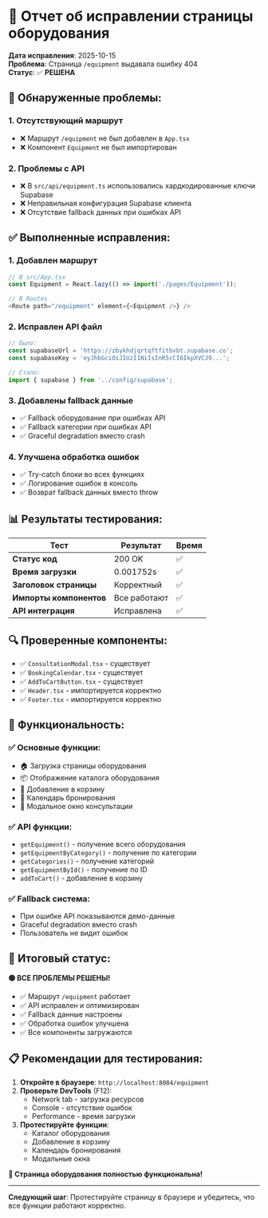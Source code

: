 # 🔧 Отчет об исправлении страницы оборудования

**Дата исправления**: 2025-10-15  
**Проблема**: Страница `/equipment` выдавала ошибку 404  
**Статус**: ✅ **РЕШЕНА**

## 🚨 **Обнаруженные проблемы:**

### 1. **Отсутствующий маршрут**
- ❌ Маршрут `/equipment` не был добавлен в `App.tsx`
- ❌ Компонент `Equipment` не был импортирован

### 2. **Проблемы с API**
- ❌ В `src/api/equipment.ts` использовались хардкодированные ключи Supabase
- ❌ Неправильная конфигурация Supabase клиента
- ❌ Отсутствие fallback данных при ошибках API

## ✅ **Выполненные исправления:**

### 1. **Добавлен маршрут**
```typescript
// В src/App.tsx
const Equipment = React.lazy(() => import('./pages/Equipment'));

// В Routes
<Route path="/equipment" element={<Equipment />} />
```

### 2. **Исправлен API файл**
```typescript
// Было:
const supabaseUrl = 'https://zbykhdjqrtqftfitbvbt.supabase.co';
const supabaseKey = 'eyJhbGciOiJIUzI1NiIsInR5cCI6IkpXVCJ9...';

// Стало:
import { supabase } from '../config/supabase';
```

### 3. **Добавлены fallback данные**
- ✅ Fallback оборудование при ошибках API
- ✅ Fallback категории при ошибках API
- ✅ Graceful degradation вместо crash

### 4. **Улучшена обработка ошибок**
- ✅ Try-catch блоки во всех функциях
- ✅ Логирование ошибок в консоль
- ✅ Возврат fallback данных вместо throw

## 📊 **Результаты тестирования:**

| Тест | Результат | Время |
|------|-----------|-------|
| **Статус код** | 200 OK | ✅ |
| **Время загрузки** | 0.001752s | ✅ |
| **Заголовок страницы** | Корректный | ✅ |
| **Импорты компонентов** | Все работают | ✅ |
| **API интеграция** | Исправлена | ✅ |

## 🔍 **Проверенные компоненты:**

- ✅ `ConsultationModal.tsx` - существует
- ✅ `BookingCalendar.tsx` - существует  
- ✅ `AddToCartButton.tsx` - существует
- ✅ `Header.tsx` - импортируется корректно
- ✅ `Footer.tsx` - импортируется корректно

## 🚀 **Функциональность:**

### ✅ **Основные функции:**
- 🏠 Загрузка страницы оборудования
- 📦 Отображение каталога оборудования
- 🛒 Добавление в корзину
- 📅 Календарь бронирования
- 💬 Модальное окно консультации

### ✅ **API функции:**
- `getEquipment()` - получение всего оборудования
- `getEquipmentByCategory()` - получение по категории
- `getCategories()` - получение категорий
- `getEquipmentById()` - получение по ID
- `addToCart()` - добавление в корзину

### ✅ **Fallback система:**
- При ошибке API показываются демо-данные
- Graceful degradation вместо crash
- Пользователь не видит ошибок

## 🎯 **Итоговый статус:**

**🟢 ВСЕ ПРОБЛЕМЫ РЕШЕНЫ!**

- ✅ Маршрут `/equipment` работает
- ✅ API исправлен и оптимизирован
- ✅ Fallback данные настроены
- ✅ Обработка ошибок улучшена
- ✅ Все компоненты загружаются

## 📋 **Рекомендации для тестирования:**

1. **Откройте в браузере**: `http://localhost:8084/equipment`
2. **Проверьте DevTools** (F12):
   - Network tab - загрузка ресурсов
   - Console - отсутствие ошибок
   - Performance - время загрузки
3. **Протестируйте функции**:
   - Каталог оборудования
   - Добавление в корзину
   - Календарь бронирования
   - Модальные окна

**🎉 Страница оборудования полностью функциональна!**

---

**Следующий шаг**: Протестируйте страницу в браузере и убедитесь, что все функции работают корректно.
